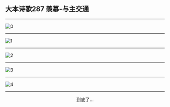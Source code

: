
## 大本诗歌287 羡慕-与主交通
        
<div id="aplayer0"></div>

---

<img alt="0" data-original="/data/d0286/0.png">

---

<img alt="1" data-original="/data/d0286/1.png">

---

<img alt="2" data-original="/data/d0286/2.png">

---

<img alt="3" data-original="/data/d0286/3.png">

---

<img alt="4" data-original="/data/d0286/4.png">

---

<p style="text-align: center">到底了...</p>

<script src="/js/dist-view.js"></script>

<script>
MAIN.id = 'd0286';
        
const ap0 = new APlayer({
    container: document.getElementById('aplayer0'),
    volume: 1,
    loop: 'none',
    preload: 'none',
    audio: [{
        name: '大本诗歌287.mp3',
        artist: '大本诗歌',
        url: 'https://res.wx.qq.com/voice/getvoice?mediaid=MzI0NTk3MDM5M18yMjQ3NDkxMDQw',
        cover: '/favicon'
    }]
});
</script>

